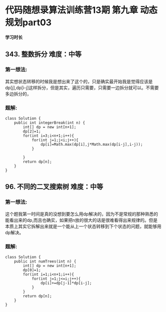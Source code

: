 # 代码随想录算法训练营13期 第九章 动态规划part03

 
 **学习时长**
 
## 343. 整数拆分 难度：中等


### 第一想法:

其实想状态转移的时候我是想出来了这个的，只是确实最开始我是觉得应该是dp[j],dp[i-j]这样拆分，但是其实，遍历只需要，只需要一边拆分就可以。不需要多边拆分的，


### 题解:
~~~
class Solution {
    public int integerBreak(int n) {
        int[] dp = new int[n+1];
        dp[2]=1;
        for(int i=3;i<n+1;i++){
            for(int j=1;j<i;j++){
                dp[i]=Math.max(dp[i],j*Math.max(dp[i-j],i-j));
            }

        }
        return dp[n];
    }
}

~~~

## 96. 不同的二叉搜索树 难度：中等


### 第一想法:

这个题我第一时间是真的没想到要怎么用dp解决的，因为不是常规的那种熟悉的能看出来的dp,而且也确实，如果把n放的很大的话是很难看得出来规律的。但是本质上其实它拆解出来就是一个能从上一个状态转移到下个状态的问题，就能够用dp解决。



### 题解:

~~~
class Solution {
    public int numTrees(int n) {
        int[] dp = new int[n+1];
        dp[0]=1;
        for(int i=1;i<n+1;i++){
            for(int j=1;j<=i;j++){
                dp[i]+=dp[j-1]*dp[i-j];
            }
        }
        return dp[n];
    }
}

~~~
